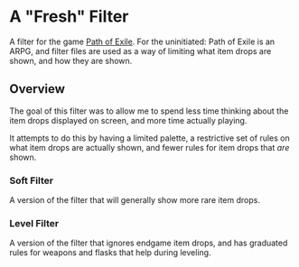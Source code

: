 # A "Fresh" Filter
A filter for the game [Path of Exile](https://www.pathofexile.com/). For the uninitiated: Path of Exile is an ARPG, and filter files are used as a way of limiting what item drops are shown, and how they are shown.

## Overview
The goal of this filter was to allow me to spend less time thinking about the item drops displayed on screen, and more time actually playing.

It attempts to do this by having a limited palette, a restrictive set of rules on what item drops are actually shown, and fewer rules for item drops that *are* shown.

### Soft Filter
A version of the filter that will generally show more rare item drops.

### Level Filter
A version of the filter that ignores endgame item drops, and has graduated rules for weapons and flasks that help during leveling.
